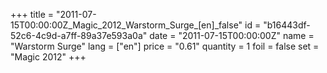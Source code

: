 +++
title = "2011-07-15T00:00:00Z_Magic_2012_Warstorm_Surge_[en]_false"
id = "b16443df-52c6-4c9d-a7ff-89a37e593a0a"
date = "2011-07-15T00:00:00Z"
name = "Warstorm Surge"
lang = ["en"]
price = "0.61"
quantity = 1
foil = false
set = "Magic 2012"
+++
